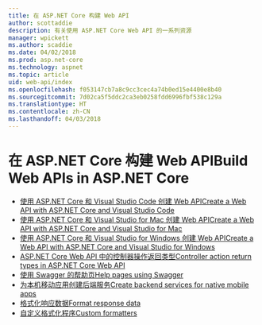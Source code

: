 ```yaml
---
title: 在 ASP.NET Core 构建 Web API
author: scottaddie
description: 有关使用 ASP.NET Core Web API 的一系列资源
manager: wpickett
ms.author: scaddie
ms.date: 04/02/2018
ms.prod: asp.net-core
ms.technology: aspnet
ms.topic: article
uid: web-api/index
ms.openlocfilehash: f053147cb7a8c9cc3cec4a74b0ed15e4400e8b40
ms.sourcegitcommit: 7d02ca5f5ddc2ca3eb0258fdd6996fbf538c129a
ms.translationtype: HT
ms.contentlocale: zh-CN
ms.lasthandoff: 04/03/2018
---
```

# <a name="build-web-apis-in-aspnet-core"></a><span data-ttu-id="65f2c-103">在 ASP.NET Core 构建 Web API</span><span class="sxs-lookup"><span data-stu-id="65f2c-103">Build Web APIs in ASP.NET Core</span></span>

* [<span data-ttu-id="65f2c-104">使用 ASP.NET Core 和 Visual Studio Code 创建 Web API</span><span class="sxs-lookup"><span data-stu-id="65f2c-104">Create a Web API with ASP.NET Core and Visual Studio Code</span></span>](xref:tutorials/web-api-vsc)
* [<span data-ttu-id="65f2c-105">使用 ASP.NET Core 和 Visual Studio for Mac 创建 Web API</span><span class="sxs-lookup"><span data-stu-id="65f2c-105">Create a Web API with ASP.NET Core and Visual Studio for Mac</span></span>](xref:tutorials/first-web-api-mac)
* [<span data-ttu-id="65f2c-106">使用 ASP.NET Core 和 Visual Studio for Windows 创建 Web API</span><span class="sxs-lookup"><span data-stu-id="65f2c-106">Create a Web API with ASP.NET Core and Visual Studio for Windows</span></span>](xref:tutorials/first-web-api)
* [<span data-ttu-id="65f2c-107">ASP.NET Core Web API 中的控制器操作返回类型</span><span class="sxs-lookup"><span data-stu-id="65f2c-107">Controller action return types in ASP.NET Core Web API</span></span>](xref:web-api/action-return-types)
* [<span data-ttu-id="65f2c-108">使用 Swagger 的帮助页</span><span class="sxs-lookup"><span data-stu-id="65f2c-108">Help pages using Swagger</span></span>](xref:tutorials/web-api-help-pages-using-swagger)
* [<span data-ttu-id="65f2c-109">为本机移动应用创建后端服务</span><span class="sxs-lookup"><span data-stu-id="65f2c-109">Create backend services for native mobile apps</span></span>](xref:mobile/native-mobile-backend)
* [<span data-ttu-id="65f2c-110">格式化响应数据</span><span class="sxs-lookup"><span data-stu-id="65f2c-110">Format response data</span></span>](xref:web-api/advanced/formatting)
* [<span data-ttu-id="65f2c-111">自定义格式化程序</span><span class="sxs-lookup"><span data-stu-id="65f2c-111">Custom formatters</span></span>](xref:web-api/advanced/custom-formatters)